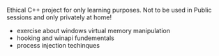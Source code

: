 Ethical C++ project for only learning purposes. Not to be used in Public sessions and only privately at home!
 - exercise about windows virtual memory manipulation
 - hooking and winapi fundementals
 - process injection techinques
